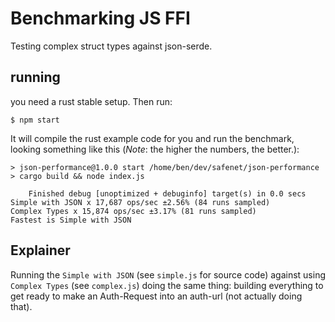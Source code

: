 # Benchmarking JS FFI

Testing complex struct types against json-serde.

## running

you need a rust stable setup. Then run:

```
$ npm start
```

It will compile the rust example code for you and run the benchmark, looking something like this (_Note_: the higher the numbers, the better.):


```
> json-performance@1.0.0 start /home/ben/dev/safenet/json-performance
> cargo build && node index.js

    Finished debug [unoptimized + debuginfo] target(s) in 0.0 secs
Simple with JSON x 17,687 ops/sec ±2.56% (84 runs sampled)
Complex Types x 15,874 ops/sec ±3.17% (81 runs sampled)
Fastest is Simple with JSON
```


## Explainer

Running the `Simple with JSON` (see `simple.js` for source code) against using `Complex Types` (see `complex.js`) doing the same thing: building everything to get ready to make an Auth-Request into an auth-url (not actually doing that).